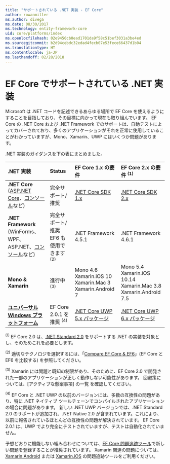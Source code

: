 ```yaml
---
title: "サポートされている .NET 実装 - EF Core"
author: rowanmiller
ms.author: divega
ms.date: 08/30/2017
ms.technology: entity-framework-core
uid: core/platforms/index
ms.openlocfilehash: 02e9450cb0ead1701da9f58c51bef3031a3be4ed
ms.sourcegitcommit: b2d94cebdc32edad4fecb07e53fece66437d1b04
ms.translationtype: HT
ms.contentlocale: ja-JP
ms.lasthandoff: 02/28/2018
---
```

# <a name="net-implementations-supported-by-ef-core"></a>EF Core でサポートされている .NET 実装

Microsoft は .NET コードを記述できるあらゆる場所で EF Core を使えるようにすることを目指しており、その目標に向かって現在も取り組んでいます。 EF Core の .NET Core および .NET Framework でのサポートは、自動テストによってカバーされており、多くのアプリケーションがそれを正常に使用していることがわかっていますが、Mono、Xamarin、UWP にはいくつか問題があります。

.NET 実装のガイダンスを下の表にまとめました。

| .NET 実装                                                                                                  | Status                                                             | EF Core 1.x の要件                                                                                | EF Core 2.x の要件 <sup>(1)</sup>                                                                 |
|:---------------------------------------------------------------------------------------------------------------------|:-------------------------------------------------------------------|:--------------------------------------------------------------------------------------------------------|:--------------------------------------------------------------------------------------------------------|
| **.NET Core** ([ASP.NET Core](../get-started/aspnetcore/index.md)、[コンソール](../get-started/netcore/index.md)など) | 完全サポート/推奨                                    | [.NET Core SDK 1.x](https://www.microsoft.com/net/core/)                                                | [.NET Core SDK 2.x](https://www.microsoft.com/net/core/)                                                |
| **.NET Framework** (WinForms、WPF、ASP.NET、[コンソール](../get-started/full-dotnet/index.md)など)                    | 完全サポート/推奨 EF6 も使用できます <sup>(2)</sup> | .NET Framework 4.5.1                                                                                    | .NET Framework 4.6.1                                                                                    |
| **Mono & Xamarin**                                                                                                   | 進行中 <sup>(3)</sup>                                         | Mono 4.6 <br/> Xamarin.iOS 10 <br/> Xamarin.Mac 3 <br/> Xamarin.Android 7                               | Mono 5.4 <br/> Xamarin.iOS 10.14 <br/> Xamarin.Mac 3.8 <br/> Xamarin.Android 7.5                        |
| [**ユニバーサル Windows プラットフォーム**](../get-started/uwp/index.md)                                                        | EF Core 2.0.1 を推奨 <sup>(4)</sup>                           | [.NET Core UWP 5.x パッケージ](https://www.nuget.org/packages/Microsoft.NETCore.UniversalWindowsPlatform/) | [.NET Core UWP 6.x パッケージ](https://www.nuget.org/packages/Microsoft.NETCore.UniversalWindowsPlatform/) |

<sup>(1)</sup> EF Core 2.0 は、[.NET Standard 2.0](https://docs.microsoft.com/dotnet/standard/net-standard) をサポートする .NET の実装を対象とし、そのためこれを必要とします。

<sup>(2)</sup> 適切なテクノロジを選択するには、「[Compare EF Core & EF6](../../efcore-and-ef6/index.md)」(EF Core と EF6 を比較する) を参照してください。

<sup>(3)</sup> Xamarin には問題と既知の制限があり、そのために、EF Core 2.0 で開発された一部のアプリケーションが正しく動作しない可能性があります。 回避策については、[アクティブな懸案事項] の一覧 [](https://github.com/aspnet/entityframeworkCore/issues?q=is%3Aopen+is%3Aissue+label%3Aarea-xamarin) を確認してください。

<sup>(4)</sup> EF Core と .NET UWP の以前のバージョンには、多数の互換性の問題があり、特に .NET ネイティブ ツールチェーンでコンパイルされたアプリケーションの場合に問題があります。 新しい .NET UWP バージョンでは、.NET Standard 2.0 のサポートが追加され、.NET Native 2.0 が含まれています。これにより、以前に報告されているほとんどの互換性の問題が解決されています。 EF Core 2.0.1 は、UWP でより完全にテストされていますが、テストは自動化されていません。

予想どおりに機能しない組み合わせについては、[EF Core 問題追跡ツール](https://github.com/aspnet/entityframeworkcore/issues/new)で新しい問題を登録することが推奨されています。 Xamarin 関連の問題については、 [Xamarin.Android](https://github.com/xamarin/xamarin-android/issues/new) または [Xamarin.iOS](https://github.com/xamarin/xamarin-macios/issues/new) の問題追跡ツールをご利用ください。
